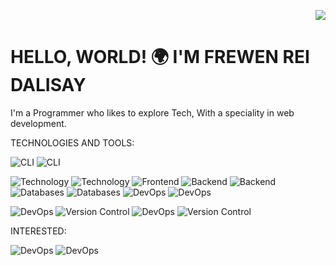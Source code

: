 <!--

 <p>
  <a href="https://skillicons.dev">
    <img src="https://skillicons.dev/icons?i=html,css,js,react,ts,bootstrap,php,java,py,mysql,mongodb,nextjs,nodejs,express,npm,vite,git,bash,powershell&theme=dark" />
  </a>
    <img src="https://skillicons.dev/icons?i=htmx,sass,jest,jquery,bun&theme=dark" />
  </a>
</p> 

[![Npm package version](https://badgen.net/npm/v/express)](https://npmjs.com/package/express)
[![GitHub release](https://img.shields.io/github/release/Naereen/StrapDown.js.svg)](https://GitHub.com/Naereen/StrapDown.js/releases/)
[![We-Love-javascript](https://img.shields.io/badge/Made%20with-JavaScript-1f425f.svg)](https://www.javascript.com)

[![GitHub commits](https://img.shields.io/github/commits-since/YamaiKaguya/StrapDown.js/v1.0.0.svg)](https://GitHub.com/YamaiKaguya/StrapDown.js/commit/)
-->	

<p align="right">
<!--   <img src="https://wakatime.com/badge/user/403a8128-f6bb-4f3b-89a3-1611b760e558.svg" width="170px">  -->
  <img src="https://komarev.com/ghpvc/?username=YamaiKaguya" />
</p>

# HELLO, WORLD! 🌍 I'M FREWEN REI DALISAY
  I'm a Programmer who likes to explore Tech, With a speciality in web development.

TECHNOLOGIES AND TOOLS:

<div align="left">
 
  ![CLI](https://img.shields.io/badge/Linux-Arch-blue?logo=linux)
  ![CLI](https://img.shields.io/badge/CLI-WSL-blue?logo=wsl)
  <!-- 
  ![Markup](https://img.shields.io/badge/Markup-HTML-orange?logo=html5)
  ![Styling](https://img.shields.io/badge/Styling-CSS-blue?logo=css3)
  -->

  ![Technology](https://img.shields.io/badge/Technology-JavaScript-yellow?logo=javascript)
  ![Technology](https://img.shields.io/badge/Technology-TypeScript-blue?logo=typescript)
  ![Frontend](https://img.shields.io/badge/Framework-React-blue?logo=react) <!-- -->
  ![Backend](https://img.shields.io/badge/Environment-Node.js-green?logo=node.js)
  ![Backend](https://img.shields.io/badge/Framework-Express.js-green?logo=express)
  ![Databases](https://img.shields.io/badge/Database-MySQL-blue?logo=mysql)
  ![Databases](https://img.shields.io/badge/Database-MongoDB-blue?logo=mongodb)
  ![DevOps](https://img.shields.io/badge/Framework-Bootsrap-blue?logo=bootstrap)
  ![DevOps](https://img.shields.io/badge/Framework-TailwindCSS-blue?logo=TailwindCSS)

  ![DevOps](https://img.shields.io/badge/Bundler-Vite-blue?logo=vite)
  ![Version Control](https://img.shields.io/badge/Unit_Testing-Jest-red?logo=jest)
  ![DevOps](https://img.shields.io/badge/Package_Manager-NPM-orange?logo=npm)
  ![Version Control](https://img.shields.io/badge/Version_Control-Git-orange?logo=git)
<!--
  ![DevOps](https://img.shields.io/badge/Editor-VSCode-blue?logo=visualstudiocode)
  ![DevOps](https://img.shields.io/badge/Formatter-Prettier-red?logo=prettier)
  ![Version Control](https://img.shields.io/badge/Hosting-Github-gray?logo=github)
  ![Version Control](https://img.shields.io/badge/API-Postman-orange?logo=postman)
-->

INTERESTED:

  ![DevOps](https://img.shields.io/badge/Framework-Electron-blue?logo=electron)
  ![DevOps](https://img.shields.io/badge/Framework-Remix-white?logo=remix)
<!--  ![DevOps](https://img.shields.io/badge/Shell-Bash-blue?logo=bash) -->
  
  
</div>


<p align="left">
<!--   <img src="https://wakatime.com/share/@403a8128-f6bb-4f3b-89a3-1611b760e558/dbacba6b-2bc6-4e69-8078-8adea06aac92.svg" width="600px">  -->
</p>
<!-- ### :bar_chart: [USED LANGUAGES:](https://github.com/muety/wakapi) -->

<!--START_SECTION:waka-->
<!--END_SECTION:waka-->




